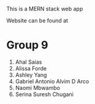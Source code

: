 This is a MERN stack web app

Website can be found at 

# Group 9
1. Ahal Saias
2. Alissa Forde
3. Ashley Yang
4. Gabriel Antonio Alvim D Arco
5. Naomi Mbwambo
6. Serina Suresh Chugani
